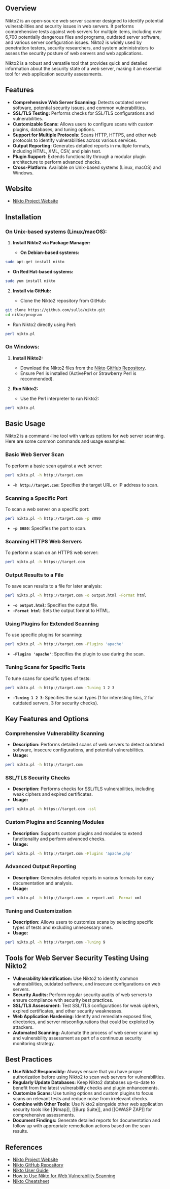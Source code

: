 ## Overview
Nikto2 is an open-source web server scanner designed to identify potential vulnerabilities and security issues in web servers. It performs comprehensive tests against web servers for multiple items, including over 6,700 potentially dangerous files and programs, outdated server software, and various server configuration issues. Nikto2 is widely used by penetration testers, security researchers, and system administrators to assess the security posture of web servers and web applications.

Nikto2 is a robust and versatile tool that provides quick and detailed information about the security state of a web server, making it an essential tool for web application security assessments.

## Features
- **Comprehensive Web Server Scanning:** Detects outdated server software, potential security issues, and common vulnerabilities.
- **SSL/TLS Testing:** Performs checks for SSL/TLS configurations and vulnerabilities.
- **Customizable Scans:** Allows users to configure scans with custom plugins, databases, and tuning options.
- **Support for Multiple Protocols:** Scans HTTP, HTTPS, and other web protocols to identify vulnerabilities across various services.
- **Output Reporting:** Generates detailed reports in multiple formats, including HTML, XML, CSV, and plain text.
- **Plugin Support:** Extends functionality through a modular plugin architecture to perform advanced checks.
- **Cross-Platform:** Available on Unix-based systems (Linux, macOS) and Windows.

## Website
- [Nikto Project Website](https://cirt.net/Nikto2)

## Installation

### On Unix-based systems (Linux/macOS):

1. **Install Nikto2 via Package Manager:**

   - **On Debian-based systems:**

```sh
sudo apt-get install nikto
```

   - **On Red Hat-based systems:**

```sh
sudo yum install nikto
```

2. **Install via GitHub:**

   - Clone the Nikto2 repository from GitHub:

```sh
git clone https://github.com/sullo/nikto.git
cd nikto/program
```

   - Run Nikto2 directly using Perl:

```sh
perl nikto.pl
```

### On Windows:

1. **Install Nikto2:**

   - Download the Nikto2 files from the [Nikto GitHub Repository](https://github.com/sullo/nikto).
   - Ensure Perl is installed (ActivePerl or Strawberry Perl is recommended).
   
2. **Run Nikto2:**

   - Use the Perl interpreter to run Nikto2:

```sh
perl nikto.pl
```

## Basic Usage
Nikto2 is a command-line tool with various options for web server scanning. Here are some common commands and usage examples:

### Basic Web Server Scan
To perform a basic scan against a web server:

```sh
perl nikto.pl -h http://target.com
```

- **`-h http://target.com`**: Specifies the target URL or IP address to scan.

### Scanning a Specific Port
To scan a web server on a specific port:

```sh
perl nikto.pl -h http://target.com -p 8080
```

- **`-p 8080`**: Specifies the port to scan.

### Scanning HTTPS Web Servers
To perform a scan on an HTTPS web server:

```sh
perl nikto.pl -h https://target.com
```

### Output Results to a File
To save scan results to a file for later analysis:

```sh
perl nikto.pl -h http://target.com -o output.html -Format html
```

- **`-o output.html`**: Specifies the output file.
- **`-Format html`**: Sets the output format to HTML.

### Using Plugins for Extended Scanning
To use specific plugins for scanning:

```sh
perl nikto.pl -h http://target.com -Plugins 'apache'
```

- **`-Plugins 'apache'`**: Specifies the plugin to use during the scan.

### Tuning Scans for Specific Tests
To tune scans for specific types of tests:

```sh
perl nikto.pl -h http://target.com -Tuning 1 2 3
```

- **`-Tuning 1 2 3`**: Specifies the scan types (1 for interesting files, 2 for outdated servers, 3 for security checks).

## Key Features and Options

### Comprehensive Vulnerability Scanning
- **Description:** Performs detailed scans of web servers to detect outdated software, insecure configurations, and potential vulnerabilities.
- **Usage:**
```sh
perl nikto.pl -h http://target.com
```

### SSL/TLS Security Checks
- **Description:** Performs checks for SSL/TLS vulnerabilities, including weak ciphers and expired certificates.
- **Usage:**
```sh
perl nikto.pl -h https://target.com -ssl
```

### Custom Plugins and Scanning Modules
- **Description:** Supports custom plugins and modules to extend functionality and perform advanced checks.
- **Usage:**
```sh
perl nikto.pl -h http://target.com -Plugins 'apache,php'
```

### Advanced Output Reporting
- **Description:** Generates detailed reports in various formats for easy documentation and analysis.
- **Usage:**
```sh
perl nikto.pl -h http://target.com -o report.xml -Format xml
```

### Tuning and Customization
- **Description:** Allows users to customize scans by selecting specific types of tests and excluding unnecessary ones.
- **Usage:**
```sh
perl nikto.pl -h http://target.com -Tuning 9
```

## Tools for Web Server Security Testing Using Nikto2

- **Vulnerability Identification:** Use Nikto2 to identify common vulnerabilities, outdated software, and insecure configurations on web servers.
- **Security Audits:** Perform regular security audits of web servers to ensure compliance with security best practices.
- **SSL/TLS Assessment:** Test SSL/TLS configurations for weak ciphers, expired certificates, and other security weaknesses.
- **Web Application Hardening:** Identify and remediate exposed files, directories, and server misconfigurations that could be exploited by attackers.
- **Automated Scanning:** Automate the process of web server scanning and vulnerability assessment as part of a continuous security monitoring strategy.

## Best Practices
- **Use Nikto2 Responsibly:** Always ensure that you have proper authorization before using Nikto2 to scan web servers for vulnerabilities.
- **Regularly Update Databases:** Keep Nikto2 databases up-to-date to benefit from the latest vulnerability checks and plugin enhancements.
- **Customize Scans:** Use tuning options and custom plugins to focus scans on relevant tests and reduce noise from irrelevant checks.
- **Combine with Other Tools:** Use Nikto2 alongside other web application security tools like [[Nmap]], [[Burp Suite]], and [[OWASP ZAP]] for comprehensive assessments.
- **Document Findings:** Generate detailed reports for documentation and follow up with appropriate remediation actions based on the scan results.

## References
- [Nikto Project Website](https://cirt.net/Nikto2)
- [Nikto GitHub Repository](https://github.com/sullo/nikto)
- [Nikto User Guide](https://cirt.net/nikto2-docs/)
- [How to Use Nikto for Web Vulnerability Scanning](https://null-byte.wonderhowto.com/how-to/use-nikto-scan-for-web-vulnerabilities-0186463/)
- [Nikto Cheatsheet](https://highon.coffee/blog/nikto-cheat-sheet/)

